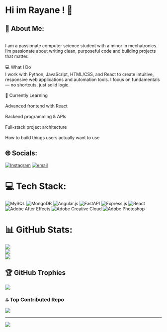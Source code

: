 # Hi im Rayane ! 👋
## 💫 About Me:
<br>I am a passionate computer science student with a minor in mechatronics. I’m passionate about writing clean, purposeful code and building projects that matter.<br><br>💻 What I Do<br>I work with Python, JavaScript, HTML/CSS, and React to create intuitive, responsive web applications and automation tools. I focus on fundamentals — no shortcuts, just solid logic.<br><br>🚀 Currently Learning<br><br>Advanced frontend with React<br><br>Backend programming & APIs<br><br>Full-stack project architecture<br><br>How to build things users actually want to use


## 🌐 Socials:
[![Instagram](https://img.shields.io/badge/Instagram-%23E4405F.svg?logo=Instagram&logoColor=white)](https://instagram.com/_rayane_oub) [![email](https://img.shields.io/badge/Email-D14836?logo=gmail&logoColor=white)](mailto:rayaneoubassou@gmail.com) 

# 💻 Tech Stack:
![MySQL](https://img.shields.io/badge/mysql-4479A1.svg?style=for-the-badge&logo=mysql&logoColor=white) ![MongoDB](https://img.shields.io/badge/MongoDB-%234ea94b.svg?style=for-the-badge&logo=mongodb&logoColor=white) ![Angular.js](https://img.shields.io/badge/angular.js-%23E23237.svg?style=for-the-badge&logo=angularjs&logoColor=white) ![FastAPI](https://img.shields.io/badge/FastAPI-005571?style=for-the-badge&logo=fastapi) ![Express.js](https://img.shields.io/badge/express.js-%23404d59.svg?style=for-the-badge&logo=express&logoColor=%2361DAFB) ![React](https://img.shields.io/badge/react-%2320232a.svg?style=for-the-badge&logo=react&logoColor=%2361DAFB) ![Adobe After Effects](https://img.shields.io/badge/Adobe%20After%20Effects-9999FF.svg?style=for-the-badge&logo=Adobe%20After%20Effects&logoColor=white) ![Adobe Creative Cloud](https://img.shields.io/badge/Adobe%20Creative%20Cloud-DA1F26.svg?style=for-the-badge&logo=Adobe%20Creative%20Cloud&logoColor=white) ![Adobe Photoshop](https://img.shields.io/badge/adobe%20photoshop-%2331A8FF.svg?style=for-the-badge&logo=adobe%20photoshop&logoColor=white)
# 📊 GitHub Stats:
![](https://github-readme-stats.vercel.app/api?username=rayane-oubassou&theme=dark&hide_border=false&include_all_commits=true&count_private=true)<br/>
![](https://nirzak-streak-stats.vercel.app/?user=rayane-oubassou&theme=dark&hide_border=false)<br/>
![](https://github-readme-stats.vercel.app/api/top-langs/?username=rayane-oubassou&theme=dark&hide_border=false&include_all_commits=true&count_private=true&layout=compact)

## 🏆 GitHub Trophies
![](https://github-profile-trophy.vercel.app/?username=rayane-oubassou&theme=synthwave&no-frame=true&no-bg=false&margin-w=4)

### 🔝 Top Contributed Repo
![](https://github-contributor-stats.vercel.app/api?username=rayane-oubassou&limit=5&theme=shadow_blue&combine_all_yearly_contributions=true)

---
[![](https://visitcount.itsvg.in/api?id=rayane-oubassou&icon=0&color=0)](https://visitcount.itsvg.in)

<!-- Proudly created with GPRM ( https://gprm.itsvg.in ) -->


<!--
**rayane-oubassou/rayane-oubassou** is a ✨ _special_ ✨ repository because its `README.md` (this file) appears on your GitHub profile.

Here are some ideas to get you started:

- 🔭 I’m currently working on ...
- 🌱 I’m currently learning ...
- 👯 I’m looking to collaborate on ...
- 🤔 I’m looking for help with ...
- 💬 Ask me about ...
- 📫 How to reach me: ...
- 😄 Pronouns: ...
- ⚡ Fun fact: ...
-->
